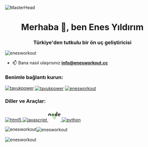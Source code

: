 ![MasterHead](https://cdn.discordapp.com/attachments/1203819276998287412/1215158345087062026/Python-01.jpg?ex=65fbbb66&is=65e94666&hm=16bcfd03537ca21428169a80c8b48ad1899e96a49996b760990023ff021e3a5b&)
<h1 align="center">Merhaba 👋, ben Enes Yıldırım</h1>
<h3 align="center">Türkiye'den tutkulu bir ön uç geliştiricisi</h3>

<p align="left"> <img src= "https://komarev.com/ghpvc/?username=enesworkout&label=Profile%20views&color=0e75b6&style=flat" alt="enesworkout" /> </p>

- 📫 Bana nasıl ulaşırsınız **info@enesworkout.cc**

<h3 align = "left">Benimle bağlantı kurun:</h3>
<p align = "left">
<a href = "https://instagram.com/tavukpower" target = "blank"><img align = " center" src = "https://raw.githubusercontent.com/rahuldkjain/github-profile-readme-generator/master/src/images/icons/Social/instagram.svg" alt = "tavukpower" height = "30" genişlik ="40" /></a>
<a href = "https://www.youtube.com/c/tavukpower" target = "blank"><img align = "center" src = "https://raw .githubusercontent.com/rahuldkjain/github-profile-readme-generator/master/src/images/icons/Social/youtube.svg" alt = "tavukpower" height = "30" genişlik = "40" /></a>
<a href = "https://discord.gg/enesworkout" target = "blank"><img align = "center" src = "https://raw.githubusercontent.com/rahuldkjain/github-profile-readme-generator /master/src/images/icons/Social/discord.svg" alt = "enesworkout" height = "30" width = "40" /></a>
</p>

<h3 align = "left"> Diller ve Araçlar:</h3>
<p align = "left"> <a href = "https://www.w3.org/html/" target = "_blank" rel = "noreferrer"> <img src = "https: //raw.githubusercontent.com/devicons/devicon/master/icons/html5/html5-original-wordmark.svg" alt = "html5" genişlik = "40" yükseklik = "40"/> </a> <a href ="https://developer.mozilla.org/en-US/docs/Web/JavaScript" target = "_blank" rel = "noreferrer"> <img src = "https://raw.githubusercontent.com/devicons/ devicon/master/icons/javascript/javascript-original.svg" alt = "javascript" width = "40" height = "40"/> </a> <a href = "https://nodejs.org" target= "_blank" rel = "noreferrer"> <img src = "https://raw.githubusercontent.com/devicons/devicon/master/icons/nodejs/nodejs-original-wordmark.svg" alt = "nodejs" width = " 40" height = "40"/> </a> <a href = "https://www.python.org" target = "_blank" rel = "noreferrer"> <img src = "https://raw. githubusercontent.com/devicons/devicon/master/icons/python/python-original.svg" alt = "python" width = "40" height = "40"/> </a> </p>
<p><img align= "left" src="https://github-readme-stats.vercel.app/api/top-langs?username=enesworkout&show_icons=true&locale=en&layout=compact" alt="enesworkout" /></p>
<p>  <img align = "center" src = "https://github-readme-stats.vercel.app/api?username=enesworkout&show_icons=true&locale=en" alt = "enesworkout" /></p>
<p> <img align = "center" src = "https://github-readme-streak-stats.herokuapp.com/?user=enesworkout&" alt = "enesworkout" /></p>
